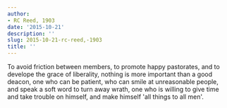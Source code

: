 ```yaml
---
author:
- RC Reed, 1903
date: '2015-10-21'
description: ''
slug: 2015-10-21-rc-reed,-1903
title: ''
---
```

To avoid friction between members, to promote happy pastorates, and to develope the grace of liberality, nothing is more important than a good deacon, one who can be patient, who can smile at unreasonable people, and speak a soft word to turn away wrath, one who is willing to give time and take trouble on himself, and make himself 'all things to all men'.



